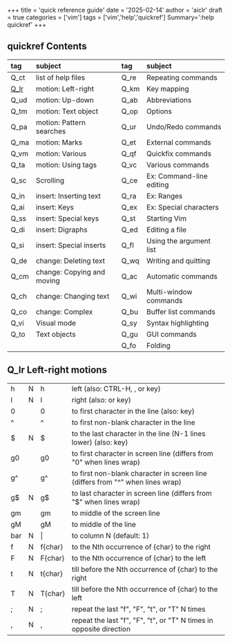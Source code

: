 +++
title = 'quick reference guide'
date = '2025-02-14'
author = 'aiclr'
draft = true
categories = ['vim']
tags = ['vim','help','quickref']
Summary=':help quickref'
+++

## quickref Contents

|tag|subject|tag|subject|
|:---|:---|:---|:---|
|Q_ct|list of help files         |Q_re|Repeating commands|
|[Q_lr](#q_lr-left-right-motions)|motion: Left-right         |Q_km|Key mapping|
|Q_ud|motion: Up-down            |Q_ab|Abbreviations|
|Q_tm|motion: Text object        |Q_op|Options|
|Q_pa|motion: Pattern searches   |Q_ur|Undo/Redo commands|
|Q_ma|motion: Marks              |Q_et|External commands|
|Q_vm|motion: Various            |Q_qf|Quickfix commands|
|Q_ta|motion: Using tags         |Q_vc|Various commands|
|Q_sc|Scrolling                  |Q_ce|Ex: Command-line editing|
|Q_in|insert: Inserting text     |Q_ra|Ex: Ranges|
|Q_ai|insert: Keys               |Q_ex|Ex: Special characters|
|Q_ss|insert: Special keys       |Q_st|Starting Vim|
|Q_di|insert: Digraphs           |Q_ed|Editing a file|
|Q_si|insert: Special inserts    |Q_fl|Using the argument list|
|Q_de|change: Deleting text      |Q_wq|Writing and quitting|
|Q_cm|change: Copying and moving |Q_ac|Automatic commands|
|Q_ch|change: Changing text      |Q_wi|Multi-window commands|
|Q_co|change: Complex            |Q_bu|Buffer list commands|
|Q_vi|Visual mode                |Q_sy|Syntax highlighting|
|Q_to|Text objects               |Q_gu|GUI commands|
|    |                           |Q_fo|Folding|


## Q_lr Left-right motions

|||||
|:---|:---|:---|:---|
|h  |N|h      | left (also: CTRL-H, <BS>, or <Left> key)|
|l  |N|l      | right (also: <Space> or <Right> key)|
|0  | |0      | to first character in the line (also: <Home> key)|
|^  | |^      | to first non-blank character in the line|
|$  |N|$      | to the last character in the line (N-1 lines lower) (also: <End> key)|
|g0 | |g0     | to first character in screen line (differs from "0" when lines wrap)|
|g^ | |g^     | to first non-blank character in screen line (differs from "^" when lines wrap)|
|g$ |N|g$     | to last character in screen line (differs from "$" when lines wrap)|
|gm | |gm     | to middle of the screen line|
|gM | |gM     | to middle of the line|
|bar|N|&#124; | to column N (default: 1)|
|f  |N|f{char}| to the Nth occurrence of {char} to the right|
|F  |N|F{char}| to the Nth occurrence of {char} to the left|
|t  |N|t{char}| till before the Nth occurrence of {char} to the right|
|T  |N|T{char}| till before the Nth occurrence of {char} to the left|
|;  |N|;      | repeat the last "f", "F", "t", or "T" N times|
|,  |N|,      | repeat the last "f", "F", "t", or "T" N times in opposite direction|